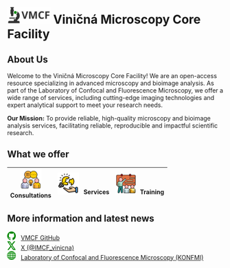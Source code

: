 # <img src="images/VMCF_logo_bg.svg" alt="VMCF Logo" height="40"> Viničná Microscopy Core Facility

## About Us

Welcome to the Viničná Microscopy Core Facility! We are an open-access resource specializing in advanced microscopy and bioimage analysis. As part of the Laboratory of Confocal and Fluorescence Microscopy, we offer a wide range of services, including cutting-edge imaging technologies and expert analytical support to meet your research needs.

**Our Mission:** To provide reliable, high-quality microscopy and bioimage analysis services, facilitating reliable, reproducible and impactful scientific research.

## What we offer
|<div align="center"><img src="images/consulting2.png" alt="Consultations" height="50"> <br>Consultations</div>|<img src="images/services.png" alt="Services" height="50"> &nbsp; Services|<img src="images/training.png" alt="Trainng" height="50"> &nbsp;Training|
|---|---|---|



## More information and latest news

<img src="images/github_logo.svg" alt="GitHub Logo" width="20" height="20"> &nbsp; [VMCF GitHub](https://github.com/vmcf-konfmi)<br><img src="images/X_logo.svg" alt="X Logo" width="20" height="20">  &nbsp; [X (@IMCF_vinicna)](https://x.com/IMCF_vinicna)<br><img src="images/web_logo.svg" alt="Website Logo" width="20" height="20">  &nbsp; [Laboratory of Confocal and Fluorescence Microscopy (KONFMI)](https://www.natur.cuni.cz/biology/service/laboratory-of-confocal-and-fluorescence-microscopy?set_language=en)

